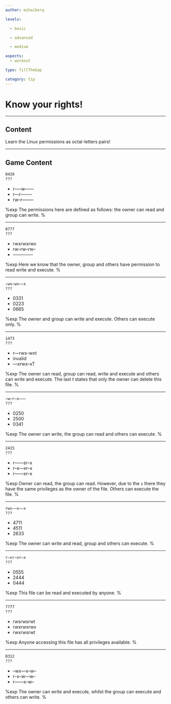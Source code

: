 ```yaml
---
author: mihaiberq

levels:

  - basic

  - advanced

  - medium

aspects:
  - workout

type: fillTheGap

category: tip
---
```


# Know your rights!

---
## Content

Learn the Linux permissions as octal-letters pairs!

---
## Game Content

```bash
0420
???
```

* r–––w––––
* r––r–––––
* rw–r–––––

%exp
The permissions here are defined as follows: the owner can read and group can write.
%

---

```bash
0777
???
```

* rwxrwxrwx
* rw–rw–rw–
* –––––––––

%exp
Here we know that the owner, group and others have permission to read write and execute.
%

---

```bash
–wx–wx––x
???
```

* 0331
* 0223
* 0665

%exp
The owner and group can write and execute. Others can execute only.
%

---

```bash
1473
???
```

* r––rwx–wxt
* invalid
* ––xrwx–xT

%exp
The owner can read, group can read, write and execute and others can write and execute. The last t states that only the owner can delete this file.
%

---

```bash
–w–r–x–––
???
```

* 0250
* 2500
* 0341

%exp
The owner can write, the group can read and others can execute.
%

---

```bash
2415
???
```

* r––––sr–x
* r–s––xr–x
* r––––xr–x

%exp
Owner can read, the group can read. However, due to the `s` there they have the same privileges as the owner of the file. Others can execute the file.
%

---

```bash
rws––x––x
???
```

* 4711
* 4511
* 2633

%exp
The owner can write and read, group and others can execute.
%

---

```bash
r–xr–xr–x
???
```

* 0555
* 2444
* 0444

%exp
This file can be read and executed by anyone.
%

---

```bash
7777
???
```

* rwsrwsrwt
* rwxrwxrwx
* rwxrwsrwt

%exp
Anyone accessing this file has all privileges available.
%

---

```bash
0312
???
```

* –wx––x–w–
* r–x–w––w–
* r––––x–w–

%exp
The owner can write and execute, whilst the group can execute and others can write.
%
